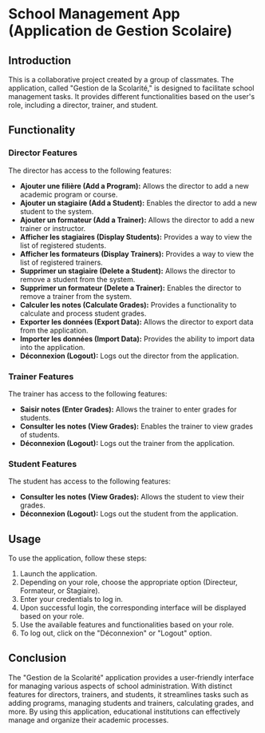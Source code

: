 # School Management App (Application de Gestion Scolaire)

## Introduction
This is a collaborative project created by a group of classmates. The application, called "Gestion de la Scolarité," is designed to facilitate school management tasks. It provides different functionalities based on the user's role, including a director, trainer, and student.

## Functionality

### Director Features
The director has access to the following features:

- **Ajouter une filière (Add a Program):** Allows the director to add a new academic program or course.
- **Ajouter un stagiaire (Add a Student):** Enables the director to add a new student to the system.
- **Ajouter un formateur (Add a Trainer):** Allows the director to add a new trainer or instructor.
- **Afficher les stagiaires (Display Students):** Provides a way to view the list of registered students.
- **Afficher les formateurs (Display Trainers):** Provides a way to view the list of registered trainers.
- **Supprimer un stagiaire (Delete a Student):** Allows the director to remove a student from the system.
- **Supprimer un formateur (Delete a Trainer):** Enables the director to remove a trainer from the system.
- **Calculer les notes (Calculate Grades):** Provides a functionality to calculate and process student grades.
- **Exporter les données (Export Data):** Allows the director to export data from the application.
- **Importer les données (Import Data):** Provides the ability to import data into the application.
- **Déconnexion (Logout):** Logs out the director from the application.

### Trainer Features
The trainer has access to the following features:

- **Saisir notes (Enter Grades):** Allows the trainer to enter grades for students.
- **Consulter les notes (View Grades):** Enables the trainer to view grades of students.
- **Déconnexion (Logout):** Logs out the trainer from the application.

### Student Features
The student has access to the following features:

- **Consulter les notes (View Grades):** Allows the student to view their grades.
- **Déconnexion (Logout):** Logs out the student from the application.

## Usage
To use the application, follow these steps:

1. Launch the application.
2. Depending on your role, choose the appropriate option (Directeur, Formateur, or Stagiaire).
3. Enter your credentials to log in.
4. Upon successful login, the corresponding interface will be displayed based on your role.
5. Use the available features and functionalities based on your role.
6. To log out, click on the "Déconnexion" or "Logout" option.

## Conclusion
The "Gestion de la Scolarité" application provides a user-friendly interface for managing various aspects of school administration. With distinct features for directors, trainers, and students, it streamlines tasks such as adding programs, managing students and trainers, calculating grades, and more. By using this application, educational institutions can effectively manage and organize their academic processes.
